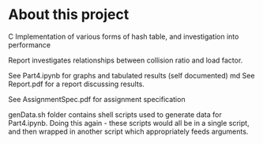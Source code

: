 # About this project

C Implementation of various forms of hash table, and investigation into performance

Report investigates relationships between collision ratio and load factor. 

See Part4.ipynb for graphs and tabulated results (self documented)
md 
See Report.pdf for a report discussing results. 

See AssignmentSpec.pdf for assignment specification

genData.sh folder contains shell scripts used to generate data for Part4.ipynb. Doing this again - these scripts would all be in a single script, and then wrapped in another script which appropriately feeds arguments.
